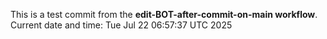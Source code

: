This is a test commit from the **edit-BOT-after-commit-on-main workflow**.
Current date and time: Tue Jul 22 06:57:37 UTC 2025

